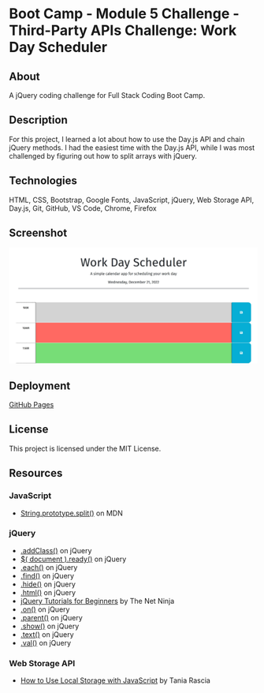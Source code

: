 # Boot Camp - Module 5 Challenge - Third-Party APIs Challenge: Work Day Scheduler

## About

A jQuery coding challenge for Full Stack Coding Boot Camp.

## Description

For this project, I learned a lot about how to use the Day.js API and chain jQuery methods. I had the easiest time with the Day.js API, while I was most challenged by figuring out how to split arrays with jQuery.

## Technologies

HTML, CSS, Bootstrap, Google Fonts, JavaScript, jQuery, Web Storage API, Day.js, Git, GitHub, VS Code, Chrome, Firefox

## Screenshot

![README Screenshot](resources/images/readme-screenshot.jpg)

## Deployment

[GitHub Pages](https://kkarrwrites.github.io/boot-camp-module-05-challenge-work-day-scheduler/)

## License

This project is licensed under the MIT License.

## Resources

### JavaScript

- [String.prototype.split()](https://developer.mozilla.org/en-US/docs/Web/JavaScript/Reference/Global_Objects/String/split) on MDN

### jQuery

- [.addClass()](https://api.jquery.com/addClass/) on jQuery
- [$( document ).ready()](https://learn.jquery.com/using-jquery-core/document-ready/) on jQuery
- [.each()](https://api.jquery.com/each/) on jQuery
- [.find()](https://api.jquery.com/find/) on jQuery
- [.hide()](https://api.jquery.com/hide/) on jQuery
- [.html()](https://api.jquery.com/html/) on jQuery
- [jQuery Tutorials for Beginners](https://www.youtube.com/playlist?list=PL4cUxeGkcC9hNUJ0j6ccnOAcJIPoTRpO4) by The Net Ninja
- [.on()](https://api.jquery.com/on/) on jQuery
- [.parent()](https://api.jquery.com/parent/) on jQuery
- [.show()](https://api.jquery.com/show/) on jQuery
- [.text()](https://api.jquery.com/text/) on jQuery
- [.val()](https://api.jquery.com/val/) on jQuery

### Web Storage API

- [How to Use Local Storage with JavaScript](https://www.taniarascia.com/how-to-use-local-storage-with-javascript/) by Tania Rascia
